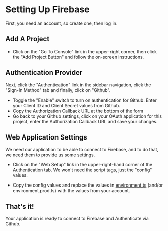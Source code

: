 # Setting Up Firebase

First, you need an account, so create one, then log in.

## Add A Project

- Click on the "Go To Console" link in the upper-right corner, then click the "Add Project Button" and follow the on-screen instructions.

## Authentication Provider

Next, click the "Authentication" link in the sidebar navigation, click the "Sign-In Method" tab and finally, click on "Github".

- Toggle the "Enable" switch to turn on authentication for Github. Enter your Client ID and Client Secret values from Github.
- Copy the Authorization Callback URL at the bottom of the form
- Go back to your Github settings, click on your OAuth application for this project, enter the Authorization Callback URL and save your changes.

## Web Application Settings

We need our application to be able to connect to Firebase, and to do that, we need them to provide us some settings.

- Click on the "Web Setup" link in the upper-right-hand corner of the Authentication tab. We won't need the script tags, just the "config" values.

- Copy the config values and replace the values in [environment.ts](../src/environments/environment.ts) (and/or environment.prod.ts) with the values from your account.

## That's it!

Your application is ready to connect to Firebase and Authenticate via Github.
